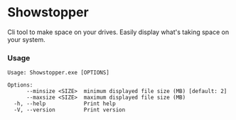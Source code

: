 # Showstopper

Cli tool to make space on your drives. Easily display what's taking space on your system.


### Usage

```
Usage: Showstopper.exe [OPTIONS]

Options:
      --minsize <SIZE>  minimum displayed file size (MB) [default: 2]
      --maxsize <SIZE>  maximum displayed file size (MB)
  -h, --help            Print help
  -V, --version         Print version
```
